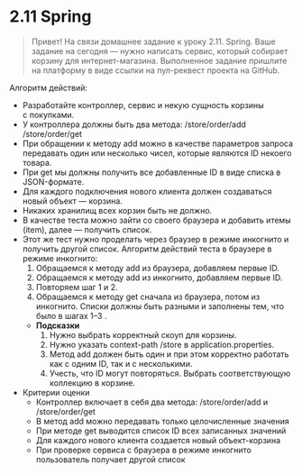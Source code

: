 # 2.11 Spring

> Привет!
На связи домашнее задание к уроку 2.11. Spring.
Ваше задание на сегодня — нужно написать сервис, который собирает корзину для интернет-магазина.
Выполненное задание пришлите на платформу в виде ссылки на пул-реквест проекта на GitHub.
>

Алгоритм действий:

- Разработайте контроллер, сервис и некую сущность корзины с покупками.
- У контроллера должны быть два метода:
  /store/order/add
  /store/order/get
- При обращении к методу add можно в качестве параметров запроса передавать один или несколько чисел, которые являются ID некоего товара.
- При get мы должны получить все добавленные ID в виде списка в JSON-формате.
- Для каждого подключения нового клиента должен создаваться новый объект — корзина.
- Никаких хранилищ всех корзин быть не должно.
- В качестве теста можно зайти со своего браузера и добавить итемы (item), далее —  получить список.
- Этот же тест нужно проделать через браузер в режиме инкогнито и получить другой список.
  Алгоритм действий теста в браузере в режиме инкогнито:
    1. Обращаемся к методу add из браузера, добавляем первые ID.
    2. Обращаемся к методу add из инкогнито, добавляем первые ID.
    3. Повторяем шаг 1 и 2.
    4. Обращаемся к методу get сначала из браузера, потом из инкогнито. Списки должны быть разными и заполнены тем, что было в шагах 1–3 .
    - **Подсказки**
        1. Нужно выбрать корректный скоуп для корзины.
        2. Нужно указать context-path /store в application.properties.
        3. Метод add должен быть один и при этом корректно работать как с одним ID, так и с несколькими.
        4. Учесть, что ID могут повторяться. Выбрать соответствующую коллекцию в корзине.
- Критерии оценки
    - Контроллер включает в себя два метода:  /store/order/add  и /store/order/get
    - В метод add можно передавать только целочисленные значения
    - При методе get выводится список ID всех записанных значений
    - Для каждого нового клиента создается новый объект-корзина
    - При проверке сервиса с браузера в режиме инкогнито пользователь получает другой список